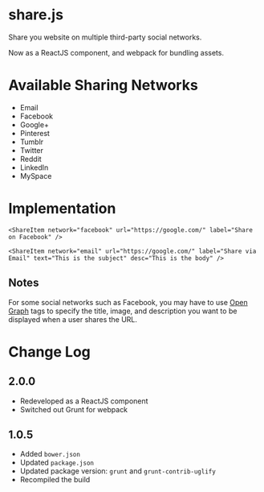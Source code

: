 share.js
========

Share you website on multiple third-party social networks.

Now as a ReactJS component, and webpack for bundling assets.

# Available Sharing Networks
* Email
* Facebook
* Google+
* Pinterest
* Tumblr
* Twitter
* Reddit
* LinkedIn
* MySpace

# Implementation

````
<ShareItem network="facebook" url="https://google.com/" label="Share on Facebook" />

<ShareItem network="email" url="https://google.com/" label="Share via Email" text="This is the subject" desc="This is the body" />

````

## Notes

For some social networks such as Facebook, you may have to use [Open Graph](http://ogp.me/) tags to specify the title, image, and description you want to be displayed when a user shares the URL.

# Change Log

## 2.0.0
- Redeveloped as a ReactJS component
- Switched out Grunt for webpack

## 1.0.5
- Added `bower.json`
- Updated `package.json`
- Updated package version: `grunt` and `grunt-contrib-uglify`
- Recompiled the build